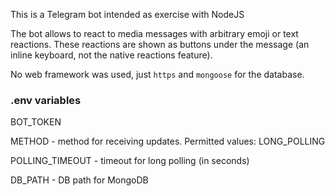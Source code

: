This is a Telegram bot intended as exercise with NodeJS

The bot allows to react to media messages with arbitrary emoji or text reactions.
These reactions are shown as buttons under the message (an inline keyboard, not the native reactions feature).

No web framework was used, just `https` and `mongoose` for the database.


### .env variables


BOT_TOKEN

METHOD              - method for receiving updates. Permitted values: LONG_POLLING

POLLING_TIMEOUT     - timeout for long polling (in seconds)

DB_PATH             - DB path for MongoDB
